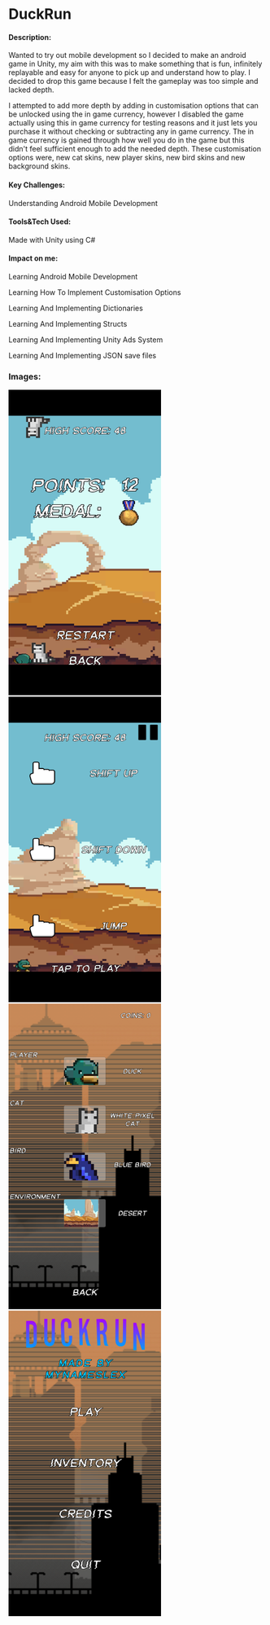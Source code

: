 # DuckRun

#### Description:
Wanted to try out mobile development so I decided to make an android game in Unity, my aim with this was to make something that is fun, infinitely replayable and easy for anyone to pick up and understand how to play. I decided to drop this game because I felt the gameplay was too simple and lacked depth. 

I attempted to add more depth by adding in customisation options that can be unlocked using the in game currency, however I disabled the game actually using this in game currency for testing reasons and it just lets you purchase it without checking or subtracting any in game currency. The in game currency is gained through how well you do in the game but this didn't feel sufficient enough to add the needed depth. These customisation options were, new cat skins, new player skins, new bird skins and new background skins.

#### Key Challenges:
Understanding Android Mobile Development

#### Tools&Tech Used:
Made with Unity using C#

#### Impact on me:
Learning Android Mobile Development

Learning How To Implement Customisation Options

Learning And Implementing Dictionaries

Learning And Implementing Structs

Learning And Implementing Unity Ads System

Learning And Implementing JSON save files

### Images:

<img src="https://raw.githubusercontent.com/MyNamesLex/Cancelled-Projects/main/Unity/DuckRun/Images/img1.png" width="300" height="600"/>
<img src="https://raw.githubusercontent.com/MyNamesLex/Cancelled-Projects/main/Unity/DuckRun/Images/img2.png" width="300" height="600"/>
<img src="https://raw.githubusercontent.com/MyNamesLex/Cancelled-Projects/main/Unity/DuckRun/Images/img3.png" width="300" height="600"/>
<img src="https://raw.githubusercontent.com/MyNamesLex/Cancelled-Projects/main/Unity/DuckRun/Images/img4.png" width="300" height="600"/>